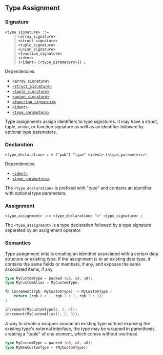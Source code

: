 ## Type Assignment

### Signature

```ebnf
<type_signature> ::=
    | <array_signature>
    | <struct_signature>
    | <tuple_signature>
    | <union_signature>
    | <function_signature>
    | <ident>
    | (<ident> [<type_parameters>]) ;
```

Dependencies:

- [`<array_signature>`](array-types.md#signature)
- [`<struct_signature>`](product-types.md#signature)
- [`<tuple_signature>`](product-types.md#signature)
- [`<union_signature>`](sum-types.md#signature)
- [`<function_signature>`](function-types.md#signature)
- [`<ident>`](../identifiers.md)
- [`<type_parameters>`](generics.md#type-parameters)

Type assignments assign identifiers to type signatures. It may have a struct, tuple, union, or
function signature as well as an identifier followed by optional type parameters.

### Declaration

```ebnf
<type_declaration> ::= ["pub"] "type" <ident> [<type_parameters>] 
```

Dependencies:

- [`<ident>`](../identifiers.md)
- [`<type_parameters>`](generics.md#type-parameters)

The `<type_declaration>` is prefixed with "type" and contains an identifier with optional type
parameters.

### Assignment

```ebnf
<type_assignment> ::= <type_declaration> "=" <type_signature> ;
```

The `<type_assignment>` is a type declaration followed by a type signature separated by an
assignment operator.

### Semantics

Type assignment entails creating an identifier associated with a certain data structure or existing
type. If the assignment is to an existing data type, it contains the same fields or members, if any,
and exposes the same associated items, if any.

```rs
type MyCustomType = packed (u8, u8, u8);
type MyCustomAlias = MyCustomType;

fn increment(rgb: MyCustomType) -> MyCustomType {
    return (rgb.0 + 1, rgb.1 + 1, rgb.2 + 1);
}

increment(MyCustomType(1, 2, 3));
increment(MyCustomAlias(1, 2, 3));
```

A way to create a wrapper around an existing type without exposing the existing type's external
interface, the type may be wrapped in parenthesis, creating a "tuple" of one element, which comes
without overhead.

```rs
type MyCustomType = packed (u8, u8, u8);
type MyNewCustomType = (MyCustomType);
```
